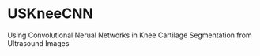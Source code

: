 # USKneeCNN
Using Convolutional Nerual Networks in Knee Cartilage Segmentation from Ultrasound Images
